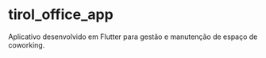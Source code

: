 # tirol_office_app
Aplicativo desenvolvido em Flutter para gestão e manutenção de espaço de coworking.
